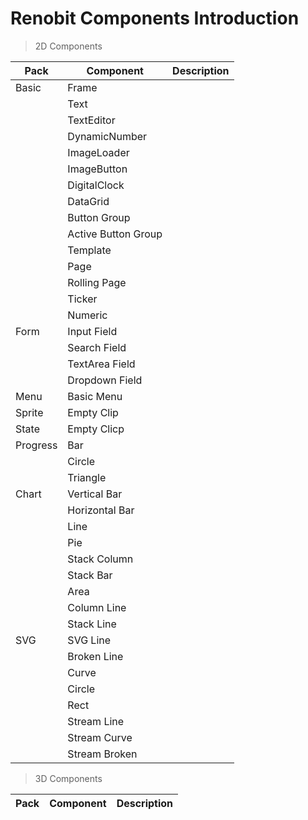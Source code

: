 # Renobit Components Introduction
> 2D Components

|Pack|Component|Description|
|---|---|---|
|Basic|Frame||
||Text||
||TextEditor||
||DynamicNumber||
||ImageLoader||
||ImageButton||
||DigitalClock||
||DataGrid||
||Button Group||
||Active Button Group||
||Template||
||Page||
||Rolling Page||
||Ticker||
||Numeric||
|Form|Input Field||
||Search Field||
||TextArea Field||
||Dropdown Field||
|Menu|Basic Menu||
|Sprite|Empty Clip||
|State|Empty Clicp||
|Progress|Bar||
||Circle||
||Triangle||
|Chart|Vertical Bar||
||Horizontal Bar||
||Line||
||Pie||
||Stack Column||
||Stack Bar||
||Area||
||Column Line||
||Stack Line||
|SVG|SVG Line||
||Broken Line||
||Curve||
||Circle||
||Rect||
||Stream Line||
||Stream Curve||
||Stream Broken||

> 3D Components

|Pack|Component|Description|
|---|---|---|